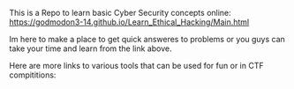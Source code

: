 This is a Repo to learn basic Cyber Security concepts online: https://godmodon3-14.github.io/Learn_Ethical_Hacking/Main.html

Im here to make a place to get quick answeres to problems or you guys can take your time and learn from the link above.

Here are more links to various tools that can be used for fun or in CTF compititions: 
